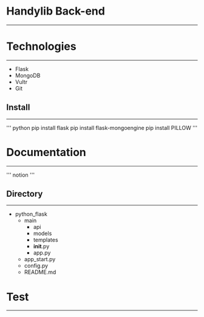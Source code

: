 # Handylib Back-end
------------



# Technologies
------------
+ Flask
+ MongoDB
+ Vultr
+ Git


## Install
------------
''' python
pip install flask
pip install flask-mongoengine
pip install PILLOW
'''

# Documentation
------------
'''
notion
'''
## Directory
------------
+ python_flask
    + main
        + api
        + models
        + templates
        + __init__.py
        + app.py
    + app_start.py
    + config.py
    + README.md

# Test
------------
